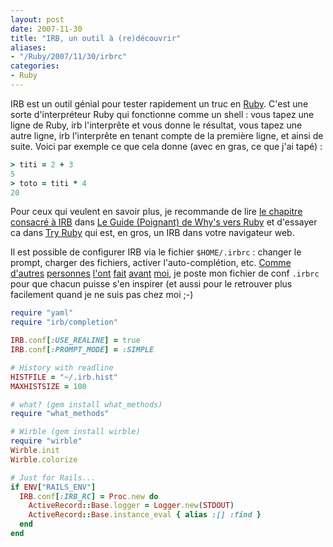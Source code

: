```yaml
---
layout: post
date: 2007-11-30
title: "IRB, un outil à (re)découvrir"
aliases:
- "/Ruby/2007/11/30/irbrc"
categories:
- Ruby
---
```

IRB est un outil génial pour tester rapidement un truc en [Ruby](http://www.ruby-lang.org/fr/).
C'est une sorte d'interpréteur Ruby qui fonctionne comme un shell :
vous tapez une ligne de Ruby, irb l'interprête et vous donne le résultat, vous tapez une autre ligne, irb l'interprête en tenant compte de la première ligne, et ainsi de suite.
Voici par exemple ce que cela donne (avec en gras, ce que j'ai tapé) :
```ruby
> titi = 2 + 3
5
> toto = titi * 4
20
```

Pour ceux qui veulent en savoir plus, je recommande de lire
[le chapitre consacré à IRB](http://poignantguide.net/ruby/expansion-pak-1.html) dans
[Le Guide (Poignant) de Why's vers Ruby](http://fr.poignantguide.net/) et d'essayer ca dans
[Try Ruby](http://tryruby.hobix.com/) qui est, en gros, un IRB dans votre navigateur web.

Il est possible de configurer IRB via le fichier `$HOME/.irbrc` : changer le prompt, charger des fichiers, activer l'auto-complétion, etc.
<a href="http://quotedprintable.com/2007/9/13/my-irbrc">Comme</a>
<a href="http://drnicwilliams.com/2006/10/12/my-irbrc-for-consoleirb/">d'autres</a>
<a href="http://redhanded.hobix.com/inspect/stickItInYourIrbrcMethodfinder.html">personnes</a>
<a href="http://blog.nicksieger.com/articles/2006/05/30/irbrc-on-windows">l'ont</a>
<a href="http://ruby.tie-rack.org/3/my-irbrc/">fait</a>
<a href="http://errtheblog.com/post/26">avant</a>
<a href="http://romeda.org/blog/2006/11/irbrc.html">moi</a>,
je poste mon fichier de conf `.irbrc` pour que chacun puisse s'en inspirer (et aussi pour le retrouver plus facilement quand je ne suis pas chez moi ;-)

```ruby
require "yaml"
require "irb/completion"

IRB.conf[:USE_REALINE] = true
IRB.conf[:PROMPT_MODE] = :SIMPLE

# History with readline
HISTFILE = "~/.irb.hist"
MAXHISTSIZE = 100

# what? (gem install what_methods)
require "what_methods"

# Wirble (gem install wirble)
require "wirble"
Wirble.init
Wirble.colorize

# Just for Rails...
if ENV["RAILS_ENV"]
  IRB.conf[:IRB_RC] = Proc.new do
    ActiveRecord::Base.logger = Logger.new(STDOUT)
    ActiveRecord::Base.instance_eval { alias :[] :find }
  end
end
```
